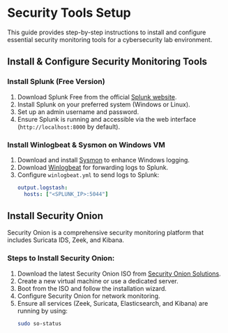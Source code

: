 # Security Tools Setup

This guide provides step-by-step instructions to install and configure essential security monitoring tools for a cybersecurity lab environment.

## Install & Configure Security Monitoring Tools

### Install Splunk (Free Version)
1. Download Splunk Free from the official [Splunk website](https://www.splunk.com/en_gb/download.html).
2. Install Splunk on your preferred system (Windows or Linux).
3. Set up an admin username and password.
4. Ensure Splunk is running and accessible via the web interface (`http://localhost:8000` by default).

### Install Winlogbeat & Sysmon on Windows VM
1. Download and install [Sysmon](https://learn.microsoft.com/en-us/sysinternals/downloads/sysmon) to enhance Windows logging.
2. Download [Winlogbeat](https://www.elastic.co/downloads/beats/winlogbeat) for forwarding logs to Splunk.
3. Configure `winlogbeat.yml` to send logs to Splunk:
   ```yaml
   output.logstash:
     hosts: ["<SPLUNK_IP>:5044"]

## Install Security Onion

Security Onion is a comprehensive security monitoring platform that includes Suricata IDS, Zeek, and Kibana.

### Steps to Install Security Onion:
1. Download the latest Security Onion ISO from [Security Onion Solutions](https://securityonion.net/).
2. Create a new virtual machine or use a dedicated server.
3. Boot from the ISO and follow the installation wizard.
4. Configure Security Onion for network monitoring.
5. Ensure all services (Zeek, Suricata, Elasticsearch, and Kibana) are running by using:
   ```sh
   sudo so-status
